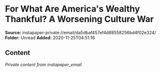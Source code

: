 # For What Are America's Wealthy Thankful? A Worsening Culture War

**Source:** instapaper-private://email/da5dbaf457ef4d88558256bd4f02e324/
**Folder:** Unread
**Added:** 2020-11-25T04:51:16




## Content
*Private content from instapaper_email*
